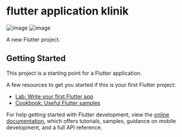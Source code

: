 # flutter application klinik
![image](https://github.com/siihasann/flutter_klinik_app/assets/113667539/5a8f6ec7-611f-4729-b22d-32197b56070c)  ![image](https://github.com/siihasann/flutter_klinik_app/assets/113667539/948d7fe6-84e7-41af-8d6f-e64dfb9c6453)




A new Flutter project.

## Getting Started

This project is a starting point for a Flutter application.

A few resources to get you started if this is your first Flutter project:

- [Lab: Write your first Flutter app](https://docs.flutter.dev/get-started/codelab)
- [Cookbook: Useful Flutter samples](https://docs.flutter.dev/cookbook)

For help getting started with Flutter development, view the
[online documentation](https://docs.flutter.dev/), which offers tutorials,
samples, guidance on mobile development, and a full API reference.
